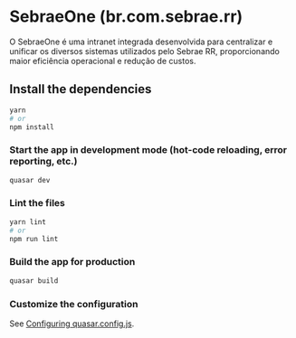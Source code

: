 # SebraeOne (br.com.sebrae.rr)

O SebraeOne é uma intranet integrada desenvolvida para centralizar e unificar os diversos sistemas utilizados pelo Sebrae RR, proporcionando maior eficiência operacional e redução de custos.

## Install the dependencies
```bash
yarn
# or
npm install
```

### Start the app in development mode (hot-code reloading, error reporting, etc.)
```bash
quasar dev
```


### Lint the files
```bash
yarn lint
# or
npm run lint
```


### Build the app for production
```bash
quasar build
```

### Customize the configuration
See [Configuring quasar.config.js](https://v2.quasar.dev/quasar-cli-vite/quasar-config-js).
